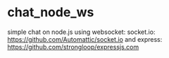 chat_node_ws
============

simple chat on node.js using websocket:
socket.io: https://github.com/Automattic/socket.io 
and 
express: https://github.com/strongloop/expressjs.com

